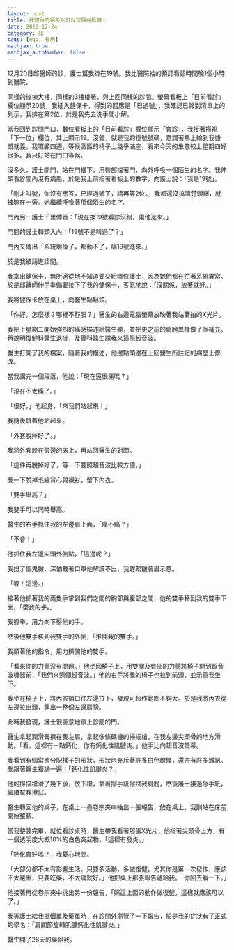 ```yaml
---
layout: post
title: 我體內的鈣多到可以沉積在肌腱上
date: 2022-12-24
category: 誌
tags: [egg, 看病]
mathjax: true
mathjax_autoNumber: false
---
```


12月20日邱醫師的診，護士幫我掛在19號。我比醫院給的預訂看診時間晚1個小時到醫院。

<!--more-->

同樣的後棟大樓，同樣的3樓樓層，與上回同樣的診間。螢幕看板上「目前看診」欄位顯示20號，我插入健保卡，得到的回應是「已過號」，我確認已報到清單上的列示，我排在第2位，於是我先去洗手間小解。

當我回到診間門口，數位看板上的「目前看診」欄位顯示「會診」，我接著掃視「下一位」欄位，其上顯示19。沒錯，就是我的掛號號碼，意謂著馬上輪到我慷慨就義。我環顧四週，等候區區的椅子上幾乎滿座，看來今天的生意較上星期四好很多。我只好站在門口等候。

沒多久，護士開門，站在門框下，用臀部擋著門，向外呼喚一個陌生的名字。我伸頭看診間內沒有病患，於是我上前指著看板上的數字，向護士說：「我是19號」。

「剛才叫號，你沒有應答，已經過號了，請再等2位。」我都還沒搞清楚頭緒，就被晾在一旁。她繼續呼喚著那個陌生的名字。

門內另一護士千里傳音：「現在換19號看診沒錯，讓他進來。」

門間的護士轉頭入內：「19號不是叫過了？」

門內又傳出「系統壞掉了，都動不了，讓19號進來。」

於是我被請進診間。

我拿出健保卡，無所適從地不知道要交給哪位護士，因為她們都在忙著系統異常。於是邱醫師伸手準備要接下了我的健保卡，客氣地說：「沒關係，放著就好。」

我將健保卡放在桌上，向醫生點點頭。

「你好，怎麼樣？哪裡不舒服？」醫生的右邊電腦螢幕放映著我站著拍的X光片。

我把上星期二開始強烈的痛感描述給醫生聽，並把更之前的肩膀異樣做了個補充。再說明復健科醫生退掛，及骨科醫生請我來這照超音波。

醫生打開了我的檔案，隨著我的描述，他邊點頭邊在上回醫生所註記的病歷上修改。

當我講完一個段落，他說：「現在還很痛嗎？」

「現在不太痛了。」

「很好，」他起身，「來我們站起來！」

我隨後跟著他站起來。

「外套脫掉好了。」

我將外套脫在旁邊的床上，再站回醫生的對面。

「這件再脫掉好了，等一下要照超音波比較方便。」

我一下脫掉毛線背心與襯衫，留下內衣。

「雙手舉高？」

我雙手可以同時舉高。

醫生的右手抓住我的左邊肩上面，「痛不痛？」

「不會！」

他抓住我左邊尖頭外側點，「這邊呢？」

我扮了個鬼臉，深怕戴著口罩他解讀不出，我趕緊皺著眉示意。

「喔！這邊。」

接著他抓著我的兩隻手掌到我們之間的胸部與腹部之間，他的雙手移到我的雙手下面，「壓我的手。」

我握拳，用力向下壓他的手。

然後他雙手移到我雙手的外側，「推開我的雙手。」

我順著他的指令，用力擠開他的雙手。

「看來你的力量沒有問題。」他坐回椅子上，用雙腿及臀部的力量將椅子開到超音波機器前，「我們來照個超音波。」他的右手將我的椅子也拉到前頭，並示意我坐下。

我坐在椅子上，將內衣領口往左邊拉下，發現可超作範圍不夠大。於是我將內衣從左邊拉出頭，露出一整個左邊肩膀。

此時我發現，護士很善意地鎖上診間的門。

醫生拿起潤滑膏擠在我左肩，拿起像條碼機的掃描槍，在我左邊尖頭骨的地方滑動。「看，這裡有一點鈣化，你有鈣化性肌腱炎。」他手比向超音波螢幕。

我看到有個常態分配樣子的形狀，形狀內充斥著許多白色線條，還帶有許多雜訊。我跟著醫生複誦一遍：「鈣化性肌腱炎？」

他的掃描槍滑了幾下後，放下槍，拿著擦手紙擦拭我肩膀，然後護士接過擦手紙，繼續幫我擦拭。

醫生轉回他的桌子，在桌上一疊卷宗夾中抽出一張報告，放在桌上。我則站在床前開始整裝。

當我整裝完畢，就位看診桌時，醫生帶我看著那張X光片，他指著尖頭骨上方，有一個透明度大概10%的白色突起物，「這裡有發炎。」

「鈣化會好嗎？」我憂心地問。

「大部分都不太有影響生活，只要多活動，多做復健。尤其你是第一次發作，應該不太嚴重，只要吃藥，不太痛就好。」他把桌上那張報告遞給我。「你回去看一下。」

他接著再從卷宗夾中挑出另一份報告，「照這上面的動作做復健，這樣就應該可以了。」

我等護士給我批價單及藥單時，在診間外瀏覽了一下報告，於是我的症狀有了正式的學名：「肩關節旋轉肌腱鈣化性肌腱炎。」

醫生開了28天的藥給我。
